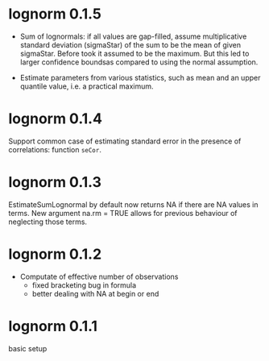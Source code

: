 # lognorm 0.1.5

- Sum of lognormals: if all values are gap-filled, assume multiplicative
   standard deviation (sigmaStar) of the sum to be the mean of given sigmaStar.
   Before took it assumed to be the maximum. But this led to larger confidence 
   boundsas compared to using the normal assumption.
   
- Estimate parameters from various statistics, such as mean and an
    upper quantile value, i.e. a practical maximum.

# lognorm 0.1.4

Support common case of estimating standard error in the presence of correlations:
function `seCor`.

# lognorm 0.1.3

EstimateSumLognormal by default now returns NA if there are NA values in terms.
New argument na.rm = TRUE allows for previous behaviour of neglecting those terms.

# lognorm 0.1.2

- Computate of effective number of observations
  - fixed bracketing bug in formula
  - better dealing with NA at begin or end

# lognorm 0.1.1

basic setup
